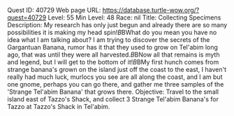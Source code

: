 Quest ID: 40729
Web page URL: https://database.turtle-wow.org/?quest=40729
Level: 55
Min Level: 48
Race: nil
Title: Collecting Specimens
Description: My research has only just begun and already there are so many possibilities it is making my head spin!$B$BWhat do you mean you have no idea what I am talking about? I am trying to discover the secrets of the Gargantuan Banana, rumor has it that they used to grow on Tel'abim long ago, that was until they were all harvested.$B$BNow all that remains is myth and legend, but I will get to the bottom of it!$B$BMy first hunch comes from strange banana's grown on the island just off the coast to the east, I haven't really had much luck, murlocs you see are all along the coast, and I am but one gnome, perhaps you can go there, and gather me three samples of the 'Strange Tel'abim Banana' that grows there.
Objective: Travel to the small island east of Tazzo's Shack, and collect 3 Strange Tel'abim Banana's for Tazzo at Tazzo's Shack in Tel'abim.
